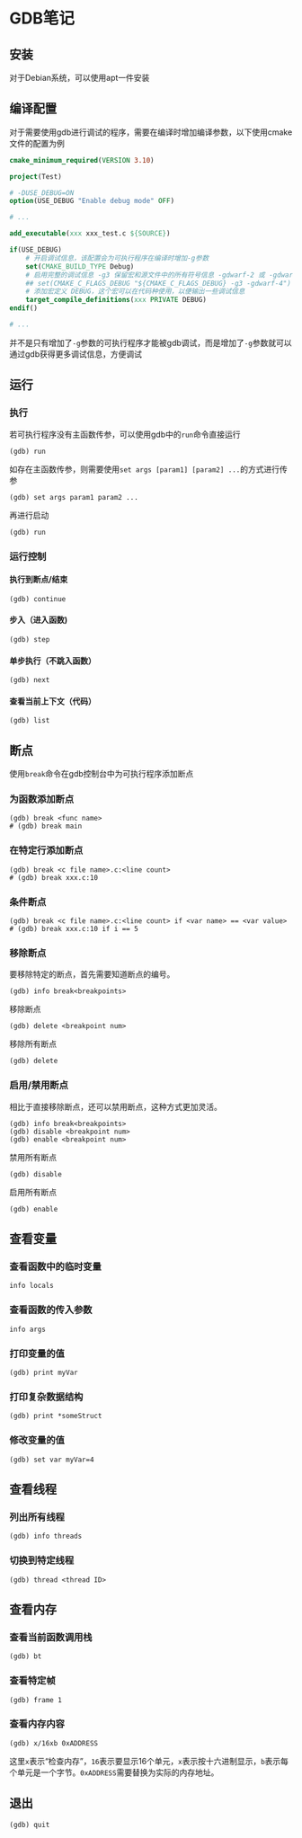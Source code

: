 # GDB笔记

## 安装

对于Debian系统，可以使用apt一件安装

## 编译配置

对于需要使用gdb进行调试的程序，需要在编译时增加编译参数，以下使用cmake文件的配置为例

```cmake
cmake_minimum_required(VERSION 3.10)

project(Test)

# -DUSE_DEBUG=ON
option(USE_DEBUG "Enable debug mode" OFF)

# ...

add_executable(xxx xxx_test.c ${SOURCE})

if(USE_DEBUG)
	# 开启调试信息，该配置会为可执行程序在编译时增加-g参数
    set(CMAKE_BUILD_TYPE Debug)
    # 启用完整的调试信息 -g3 保留宏和源文件中的所有符号信息 -gdwarf-2 或 -gdwarf-4
    ## set(CMAKE_C_FLAGS_DEBUG "${CMAKE_C_FLAGS_DEBUG} -g3 -gdwarf-4")
    # 添加宏定义 DEBUG，这个宏可以在代码种使用，以便输出一些调试信息
    target_compile_definitions(xxx PRIVATE DEBUG)
endif()

# ...
```

并不是只有增加了``` -g ```参数的可执行程序才能被gdb调试，而是增加了``` -g ```参数就可以通过gdb获得更多调试信息，方便调试

## 运行

### 执行

若可执行程序没有主函数传参，可以使用gdb中的``` run ```命令直接运行

```shell
(gdb) run
```

如存在主函数传参，则需要使用``` set args [param1] [param2] ... ```的方式进行传参

```shell
(gdb) set args param1 param2 ...
```

再进行启动

```shell
(gdb) run
```

### 运行控制

#### 执行到断点/结束

```shell
(gdb) continue
```

#### 步入（进入函数)

```shell
(gdb) step
```

#### 单步执行（不跳入函数）

```shell
(gdb) next
```

#### 查看当前上下文（代码）

```shell
(gdb) list
```

## 断点

使用``` break ```命令在gdb控制台中为可执行程序添加断点

### 为函数添加断点

```shell
(gdb) break <func name>
# (gdb) break main
```

### 在特定行添加断点

```shell
(gdb) break <c file name>.c:<line count>
# (gdb) break xxx.c:10
```

### 条件断点

```shell
(gdb) break <c file name>.c:<line count> if <var name> == <var value>
# (gdb) break xxx.c:10 if i == 5
```

### 移除断点

要移除特定的断点，首先需要知道断点的编号。

```shell
(gdb) info break<breakpoints>
```

移除断点

```shell
(gdb) delete <breakpoint num>
```

移除所有断点

```shell
(gdb) delete
```

### 启用/禁用断点

相比于直接移除断点，还可以禁用断点，这种方式更加灵活。

```shell
(gdb) info break<breakpoints>
(gdb) disable <breakpoint num>
(gdb) enable <breakpoint num>
```

禁用所有断点

```shell
(gdb) disable
```

启用所有断点

```shell
(gdb) enable
```

## 查看变量

### 查看函数中的临时变量

```shell
info locals
```

### 查看函数的传入参数

```shell
info args
```

### 打印变量的值

```shell
(gdb) print myVar
```

### 打印复杂数据结构

```shell
(gdb) print *someStruct
```

### 修改变量的值

```shell
(gdb) set var myVar=4
```

## 查看线程

### 列出所有线程

``` shell
(gdb) info threads
```

### 切换到特定线程

```shell
(gdb) thread <thread ID>
```

## 查看内存

### 查看当前函数调用栈

```shell
(gdb) bt
```

### 查看特定帧

```shell
(gdb) frame 1
```

### 查看内存内容

```shell
(gdb) x/16xb 0xADDRESS
```

这里`x`表示“检查内存”，`16`表示要显示16个单元，`x`表示按十六进制显示，`b`表示每个单元是一个字节。`0xADDRESS`需要替换为实际的内存地址。

## 退出

```shell
(gdb) quit
```

